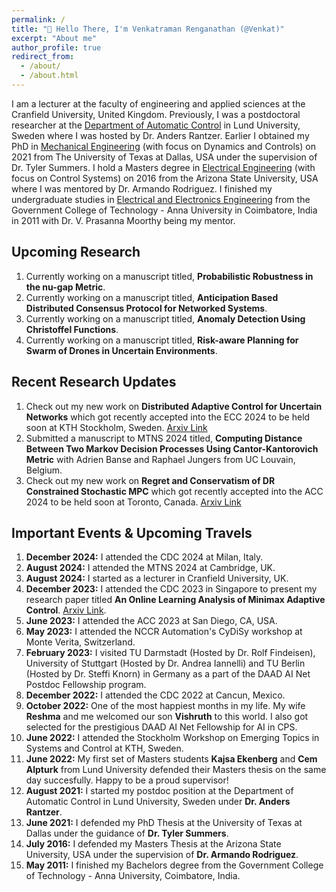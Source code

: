 ```yaml
---
permalink: /
title: "👋 Hello There, I'm Venkatraman Renganathan (@Venkat)"
excerpt: "About me"
author_profile: true
redirect_from: 
  - /about/
  - /about.html
---
```

I am a lecturer at the faculty of engineering and applied sciences at the Cranfield University, United Kingdom. Previously, I was a postdoctoral researcher at the [Department of Automatic Control](https://control.lth.se) in Lund University, Sweden where I was hosted by Dr. Anders Rantzer. Earlier I obtained my PhD in [Mechanical Engineering](https://me.utdallas.edu) (with focus on Dynamics and Controls) on 2021 from The University of Texas at Dallas, USA under the supervision of Dr. Tyler Summers. I hold a Masters degree in [Electrical Engineering](https://ecee.engineering.asu.edu) (with focus on Control Systems) on 2016 from the Arizona State University, USA where I was mentored by Dr. Armando Rodriguez. I finished my undergraduate studies in [Electrical and Electronics Engineering](https://gct.ac.in/19/department-eee-about-department) from the Government College of Technology - Anna University in Coimbatore, India in 2011 with Dr. V. Prasanna Moorthy being my mentor.

## Upcoming Research
1. Currently working on a manuscript titled, **Probabilistic Robustness in the nu-gap Metric**.
1. Currently working on a manuscript titled, **Anticipation Based Distributed Consensus Protocol for Networked Systems**.
1. Currently working on a manuscript titled, **Anomaly Detection Using Christoffel Functions**.
1. Currently working on a manuscript titled, **Risk-aware Planning for Swarm of Drones in Uncertain Environments**.

## Recent Research Updates
1. Check out my new work on **Distributed Adaptive Control for Uncertain Networks** which got recently accepted into the ECC 2024 to be held soon at KTH Stockholm, Sweden. [Arxiv Link](https://arxiv.org/pdf/2310.17364.pdf) 
1. Submitted a manuscript to MTNS 2024 titled, **Computing Distance Between Two Markov Decision Processes Using Cantor-Kantorovich Metric** with Adrien Banse and Raphael Jungers from UC Louvain, Belgium. 
1. Check out my new work on **Regret and Conservatism of DR Constrained Stochastic MPC** which got recently accepted into the ACC 2024 to be held soon at Toronto, Canada. [Arxiv Link](https://arxiv.org/pdf/2309.12190.pdf)

## Important Events & Upcoming Travels
1. **December 2024:** I attended the CDC 2024 at Milan, Italy.
1. **August 2024:** I attended the MTNS 2024 at Cambridge, UK.
1. **August 2024:** I started as a lecturer in Cranfield University, UK.
1. **December 2023:** I attended the CDC 2023 in Singapore to present my research paper titled **An Online Learning Analysis of Minimax Adaptive Control**. [Arxiv Link](https://arxiv.org/pdf/2307.07268.pdf). 
1. **June 2023:** I attended the ACC 2023 at San Diego, CA, USA.
1. **May 2023:** I attended the NCCR Automation's CyDiSy workshop at Monte Verita, Switzerland.
1. **February 2023:** I visited TU Darmstadt (Hosted by Dr. Rolf Findeisen), University of Stuttgart (Hosted by Dr. Andrea Iannelli) and TU Berlin (Hosted by Dr. Steffi Knorn) in Germany as a part of the DAAD AI Net Postdoc Fellowship program.
1. **December 2022:** I attended the CDC 2022 at Cancun, Mexico.
1. **October 2022:** One of the most happiest months in my life. My wife **Reshma** and me welcomed our son **Vishruth** to this world. I also got selected for the prestigious DAAD AI Net Fellowship for AI in CPS.
1. **June 2022:** I attended the Stockholm Workshop on Emerging Topics in Systems and Control at KTH, Sweden.
1. **June 2022:** My first set of Masters students **Kajsa Ekenberg** and **Cem Alpturk** from Lund University defended their Masters thesis on the same day succesfully. Happy to be a proud supervisor!
1. **August 2021:** I started my postdoc position at the Department of Automatic Control in Lund University, Sweden under **Dr. Anders Rantzer**.
1. **June 2021:** I defended my PhD Thesis at the University of Texas at Dallas under the guidance of **Dr. Tyler Summers**.
1. **July 2016:** I defended my Masters Thesis at the Arizona State University, USA under the supervision of **Dr. Armando Rodriguez**.
1. **May 2011:** I finished my Bachelors degree from the Government College of Technology - Anna University, Coimbatore, India.
